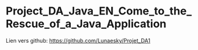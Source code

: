 # Project_DA_Java_EN_Come_to_the_Rescue_of_a_Java_Application

Lien vers github: 
https://github.com/Lunaesky/Projet_DA1